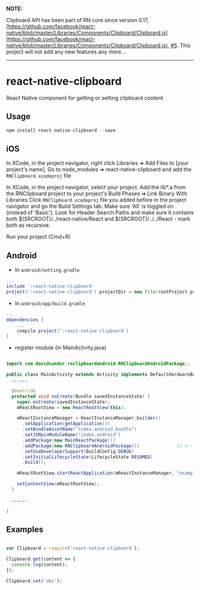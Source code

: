 
**NOTE:** 

  Clipboard API has been part of RN core since version 0.17, [https://github.com/facebook/react-native/blob/master/Libraries/Components/Clipboard/Clipboard.js](https://github.com/facebook/react-native/blob/master/Libraries/Components/Clipboard/Clipboard.js), [#5](https://github.com/silentcloud/react-native-clipboard/issues/5). This project will not add any new features any more...
  
---

# react-native-clipboard

React Native component for getting or setting clipboard content

## Usage

```javascript
npm install react-native-clipboard --save
```
## iOS
In XCode, in the project navigator, right click Libraries ➜ Add Files to [your project's name], Go to node_modules ➜ react-native-clipboard and add the `RNClipboard.xcodeproj` file

In XCode, in the project navigator, select your project. Add the lib*.a from the RNClipboard project to your project's Build Phases ➜ Link Binary With Libraries Click `RNClipboard.xcodeproj` file you added before in the project navigator and go the Build Settings tab. Make sure 'All' is toggled on (instead of 'Basic'). Look for Header Search Paths and make sure it contains  both $(SRCROOT)/../react-native/React and $(SRCROOT)/../../React - mark both as recursive.

Run your project (Cmd+R)

## Android
* In `android/setting.gradle`

```gradle
...
include ':react-native-clipboard'
project(':react-native-clipboard').projectDir = new File(rootProject.projectDir, '../node_modules/react-native-clipboard/RNClipboardAndroid/app')
```

* In `android/app/build.gradle`

```gradle
...
dependencies {
    ...
    compile project(':react-native-clipboard')
}
```

* register module (in MainActivity.java)

```java

import com.davidsandor.rnclipboardandroid.RNClipboardAndroidPackage;;  // <--- import

public class MainActivity extends Activity implements DefaultHardwareBackBtnHandler {
  ......

  @Override
  protected void onCreate(Bundle savedInstanceState) {
    super.onCreate(savedInstanceState);
    mReactRootView = new ReactRootView(this);

    mReactInstanceManager = ReactInstanceManager.builder()
      .setApplication(getApplication())
      .setBundleAssetName("index.android.bundle")
      .setJSMainModuleName("index.android")
      .addPackage(new MainReactPackage())
      .addPackage(new RNClipboardAndroidPackage())              // <------ add here
      .setUseDeveloperSupport(BuildConfig.DEBUG)
      .setInitialLifecycleState(LifecycleState.RESUMED)
      .build();

    mReactRootView.startReactApplication(mReactInstanceManager, "example", null);

    setContentView(mReactRootView);
  }

  ......

}
```

## Examples

```javascript

var Clipboard = require('react-native-clipboard');

Clipboard.get(content => {
  console.log(content);
});

Clipboard.set('abc');

```

